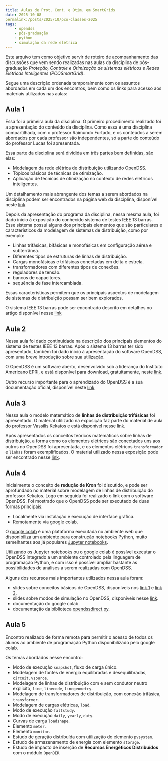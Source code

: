 ```yaml
---
title: Aulas de Prot. Cont. e Otim. em SmartGrids
date: 2025-10-08
permalink:/posts/2025/10/pco-classes-2025
tags:
    - opendss
    - pós-graduação
    - python
    - simulação da rede elétrica
---
```


Este arquivo tem como objetivo servir de roteiro de acompanhamento das discussões
que vem sendo realizadas nas aulas da disciplina de pós-graduação *Proteção, Controle
e Otimização de sistemas elétricos e Redes Elétricas Inteligentes (PCOSmartGrid)*.

Segue uma descrição ordenada temporalmente com os assuntos abordados em cada
um dos encontros, bem como os links para acesso aos materiais utilizados nas aulas:

## Aula 1

Essa foi a primeira aula da disciplina. O primeiro procedimento realizado foi
a apresentação do conteúdo da disciplina. Como essa é uma disciplina compartilhada,
com o professor Raimundo Furtado, e os conteúdos a serem abordados por cada professor
são independentes, só a parte do conteúdo do professor Lucas foi apresentada. 

Essa parte da disciplina será dividida em três partes bem definidas, são elas:

- Modelagem da rede elétrica de distribuição utilizando OpenDSS.
- Tópicos básicos de técnicas de otimização.
- Aplicação de técnicas de otimização no contexto de redes elétricos inteligentes. 

Um detalhamento mais abrangente dos temas a serem abordados na disciplina podem ser
encontrados na página web da disciplina, disponível neste [link](https://www.lucassm.pro/teaching/PCOSmartGrid).

Depois da apresentação do programa da disciplina, nessa mesma aula, foi dado inicio à 
exposição do conhecido sistema de testes IEEE 13 barras. Esse sistema possui alguns 
dos principais elementos que são particulares e característicos da modelagem de sistemas
de distribuição, como por exemplo:

- Linhas trifásicas, bifásicas e monofásicas em configuração aérea e subterrânea.
- Diferentes tipos de estruturas de linhas de distribuição.
- Cargas monofásicas e trifásicas conectadas em delta e estrela.
- transformadores com diferentes tipos de conexões.
- reguladores de tensão.
- bancos de capacitores.
- sequência de fase intercambiada.

Essas características permitem que os principais aspectos de modelagem de sistemas de distribuição
possam ser bem explorados.

O sistema IEEE 13 barras pode ser encontrado descrito em detalhes no artigo disponível nesse [link](https://cmte.ieee.org/pes-testfeeders/resources/)

## Aula 2

Nessa aula foi dado continuidade na descrição dos principais elementos do sistema de testes IEEE
13 barras. Após o sistema 13 barras ter sido apresentado, também foi dado inicio à apresentação 
do software OpenDSS, com uma breve introdução sobre sua utilização.

O OpenDSS é um software aberto, desenvolvido sob a liderança do Instituto Americano EPRI, e está
disponível para download, gratuitamente, neste [link](https://sourceforge.net/projects/electricdss/).

Outro recurso importante para o aprendizado do OpenDSS é a sua documentação oficial, disponível neste [link](https://opendss.epri.com/)

## Aula 3

Nessa aula o modelo matemático de **linhas de distribuição trifásicas** foi apresentado. O material
utilizado na exposição faz parte do material de aula do professor Vassilis Kekatos e está disponível nesse [link](https://engineering.purdue.edu/~kekatos/pdsa/Lecture4.pdf).

Após apresentados os conceitos teóricos matemáticos sobre linhas de distribuição, a forma como
os elementos elétricos são conectados uns aos outros no OpenDSS foi apresentada, e os elementos
elétricos `transformador` e `linhas` foram exemplificados. O material utilizado nessa exposição
pode ser encontrado nesse [link](https://sourceforge.net/p/electricdss/code/HEAD/tree/trunk/Training/Virtual-2021/Session1/Basics%20and%20Scripting.pdf).

## Aula 4

Inicialmente o conceito de **redução de Kron** foi discutido, e pode ser aprofundado no material
sobre modelagem de linhas de distribuição do professor Kekatos. Logo em seguida foi realizado
o link com o software OpenDSS. Foi mostrado que o OpenDSS pode ser executado de duas formas principais:

- Localmente via instalação e execução de interface gráfica.
- Remotamente via google colab.

O [google colab](https://colab.research.google.com/) é uma plataforma executada no ambiente web
que disponibiliza um ambiente para construção notebooks Python, muito semelhantes aos já
populares [Jupyter notebooks](https://jupyter.org/).

Utilizando os Jupyter notebooks ou o google colab é possível executar o OpenDSS integrado a um
ambiente controlado pela linguagem de programação Python, e com isso é possível ampliar
bastante as possibilidades de análises a serem realizadas com OpenDSS.

Alguns dos recursos mais importantes utilizados nessa aula foram:

- slides sobre conceitos básicos de OpenDSS, disponíveis nos [link 1](https://sourceforge.net/p/electricdss/code/HEAD/tree/trunk/Training/BrazilGroup/Encontros/Primeiro_05-09-2017/Apresentacoes/3-Modelagem) e [link 2](https://sourceforge.net/p/electricdss/code/HEAD/tree/trunk/Training/BrazilGroup/Encontros/Primeiro_05-09-2017/Apresentacoes/4-Linguagem).
- slides sobre modos de simulação no OpenDSS, disponíveis nesse [link](https://sourceforge.net/p/electricdss/code/HEAD/tree/trunk/Training/BrazilGroup/Encontros/Primeiro_05-09-2017/Apresentacoes/5-TiposSimulacao).
- documentação do google colab.
- documentação da biblioteca [opendssdirect.py]().

## Aula 5

Encontro realizado de forma remota para permitir o acesso de todos os alunos ao ambiente de
programação Python disponibilizado pelo google colab.

Os temas abordados nesse encontro:

- Modo de execução `snapshot`, fluxo de carga único.
- Modelagem de fontes de energia equilibradas e desequilibradas, `circuit`, `vsource`.
- Modelagem de linhas de distribuição com e sem condutor neutro explícito, `line`, `linecode`, `linegeometry`.
- Modelagem de transformadores de distribuição, com conexão trifásica, `transformer`.
- Modelagem de cargas elétricas, `load`.
- Modo de execução `faltstudy`.
- Modo de execução `daily`, `yearly`, `duty`.
- Curvas de carga `loadshape`.
- Elemento `meter`.
- Elemento `monitor`.
- Estudo de geração distribuída com utilização do elemento `pvsystem`.
- Estudo de armazenamento de energia com elemento `storage`.
- Estudo de impacto de inserção de **Recursos Energéticos Distribuídos** com o módulo `OpenDER`.
